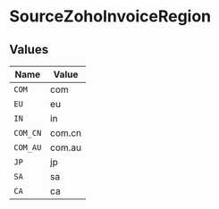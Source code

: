 # SourceZohoInvoiceRegion


## Values

| Name     | Value    |
| -------- | -------- |
| `COM`    | com      |
| `EU`     | eu       |
| `IN`     | in       |
| `COM_CN` | com.cn   |
| `COM_AU` | com.au   |
| `JP`     | jp       |
| `SA`     | sa       |
| `CA`     | ca       |